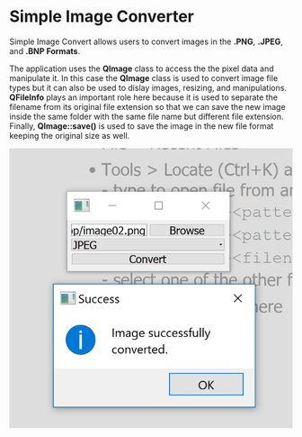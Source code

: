 # Simple Image Converter
Simple Image Convert allows users to convert images in the **.PNG**, **.JPEG**, and **.BNP Formats**.

The application uses the **QImage** class to access the the pixel data and manipulate it.
In this case the **QImage** class is used to convert image file types but it can also be used to dislay images, resizing,
and manipulations.
**QFileInfo** plays an important role here because it is used to separate the filename from its original file extension
so that we can save the new image inside the same folder with the same file name but different file extension.
Finally, **QImage::save()** is used to save the image in the new file format keeping the original size as well.

![Alt text](https://github.com/RosarioAleCali/QtExamples/blob/master/Simple%20Image%20Converter/Screenshot.PNG  "Program Screenshoot")
